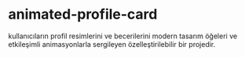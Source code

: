 # animated-profile-card
kullanıcıların profil resimlerini ve becerilerini modern tasarım öğeleri ve etkileşimli animasyonlarla sergileyen özelleştirilebilir bir projedir.
